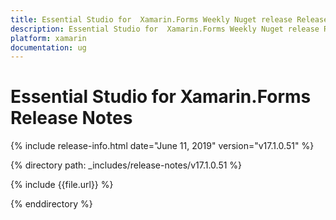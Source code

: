 ```yaml
---
title: Essential Studio for  Xamarin.Forms Weekly Nuget release Release Notes  
description: Essential Studio for  Xamarin.Forms Weekly Nuget release Release Notes  
platform: xamarin
documentation: ug
---
```


# Essential Studio for  Xamarin.Forms  Release Notes  

{% include release-info.html date="June 11, 2019"  version="v17.1.0.51" %} 


{% directory path: _includes/release-notes/v17.1.0.51 %}

{% include {{file.url}} %}

{% enddirectory %}